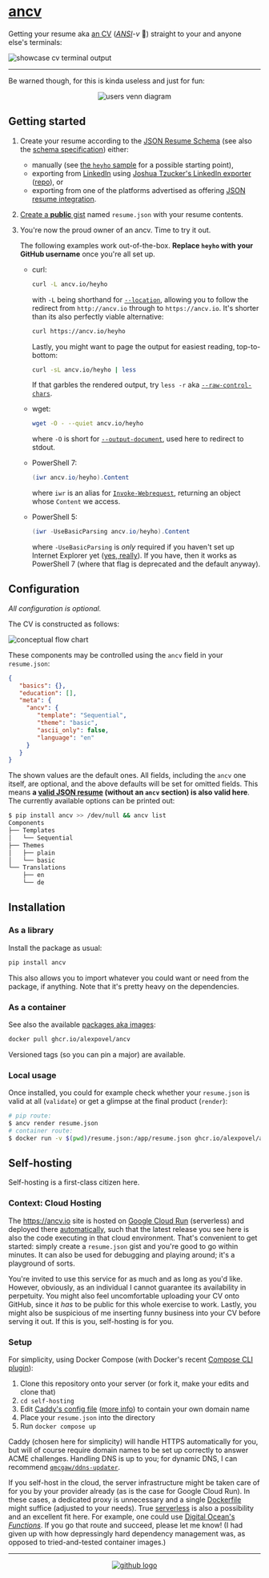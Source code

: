 # [ancv](https://github.com/alexpovel/ancv)

Getting your resume aka [an CV](https://youtu.be/mJUtMEJdvqM?t=16) (*[ANSI](https://en.wikipedia.org/wiki/ANSI_escape_code)-v* 🤡) straight to your and anyone else's terminals:

![showcase cv terminal output](docs/images/showcase.svg)

---

Be warned though, for this is kinda useless and just for fun:

<p align="center">
   <img src="docs/images/users-venn.svg" alt="users venn diagram">
</p>

## Getting started

1. Create your resume according to the [JSON Resume Schema](https://jsonresume.org/schema/) (see also the [schema specification](https://github.com/jsonresume/resume-schema/blob/master/schema.json)) either:

   - manually (see [the `heyho` sample](./ancv/data/showcase.resume.json) for a possible starting point),
   - exporting from [LinkedIn](https://www.linkedin.com/) using [Joshua Tzucker's LinkedIn exporter](https://joshuatz.com/projects/web-stuff/linkedin-profile-to-json-resume-exporter/) ([repo](https://github.com/joshuatz/linkedin-to-jsonresume)), or
   - exporting from one of the platforms advertised as offering [JSON resume integration](https://jsonresume.org/schema/).
2. [Create a **public** gist](https://gist.github.com/) named `resume.json` with your resume contents.
3. You're now the proud owner of an ancv.
   Time to try it out.

   The following examples work out-of-the-box.
   **Replace `heyho` with your GitHub username** once you're all set up.

   - curl:

      ```bash
      curl -L ancv.io/heyho
      ```

      with `-L` being shorthand for [`--location`](https://curl.se/docs/manpage.html), allowing you to follow the redirect from `http://ancv.io` through to `https://ancv.io`.
      It's shorter than its also perfectly viable alternative:

      ```bash
      curl https://ancv.io/heyho
      ```

      Lastly, you might want to page the output for easiest reading, top-to-bottom:

      ```bash
      curl -sL ancv.io/heyho | less
      ```

      If that garbles the rendered output, try `less -r` aka [`--raw-control-chars`](https://man7.org/linux/man-pages/man1/less.1.html).

   - wget:

     ```bash
     wget -O - --quiet ancv.io/heyho
     ```

     where `-O` is short for [`--output-document`](https://linux.die.net/man/1/wget), used here to redirect to stdout.

   - PowerShell 7:

     ```powershell
     (iwr ancv.io/heyho).Content
     ```

     where `iwr` is an alias for [`Invoke-Webrequest`](https://docs.microsoft.com/en-us/powershell/module/microsoft.powershell.utility/invoke-webrequest?view=powershell-7.2), returning an object whose `Content` we access.
   - PowerShell 5:

     ```powershell
     (iwr -UseBasicParsing ancv.io/heyho).Content
     ```

     where `-UseBasicParsing` is *only* required if you haven't set up Internet Explorer yet ([yes, really](https://stackoverflow.com/q/38005341/11477374)).
     If you have, then it works as PowerShell 7 (where that flag is deprecated and the default anyway).

## Configuration

*All configuration is optional.*

The CV is constructed as follows:

![conceptual flow chart](docs/images/concept-flow-chart.svg)

These components may be controlled using the `ancv` field in your `resume.json`:

```json
{
   "basics": {},
   "education": [],
   "meta": {
     "ancv": {
        "template": "Sequential",
        "theme": "basic",
        "ascii_only": false,
        "language": "en"
     }
   }
}
```

The shown values are the default ones.
All fields, including the `ancv` one itself, are optional, and the above defaults will be set for omitted fields.
This means **a [valid JSON resume](https://github.com/jsonresume/resume-schema/blob/master/schema.json) (without an `ancv` section) is also valid here**.
The currently available options can be printed out:

```bash
$ pip install ancv >> /dev/null && ancv list
Components
├── Templates
│   └── Sequential
├── Themes
│   ├── plain
│   └── basic
└── Translations
    ├── en
    └── de
```

## Installation

### As a library

Install the package as usual:

```bash
pip install ancv
```

This also allows you to import whatever you could want or need from the package, if anything.
Note that it's pretty heavy on the dependencies.

### As a container

See also the available [packages aka images](https://github.com/alexpovel/ancv/pkgs/container/ancv):

```bash
docker pull ghcr.io/alexpovel/ancv
```

Versioned tags (so you can pin a major) are available.

### Local usage

Once installed, you could for example check whether your `resume.json` is valid at all (`validate`) or get a glimpse at the final product (`render`):

```bash
# pip route:
$ ancv render resume.json
# container route:
$ docker run -v $(pwd)/resume.json:/app/resume.json ghcr.io/alexpovel/ancv render
```

## Self-hosting

Self-hosting is a first-class citizen here.

### Context: Cloud Hosting

The <https://ancv.io> site is hosted on [Google Cloud Run](https://cloud.google.com/run) (serverless) and deployed there [automatically](https://github.com/alexpovel/ancv/runs/8172131447), such that the latest release you see here is also the code executing in that cloud environment.
That's convenient to get started: simply create a `resume.json` gist and you're good to go within minutes.
It can also be used for debugging and playing around; it's a playground of sorts.

You're invited to use this service for as much and as long as you'd like.
However, obviously, as an individual I cannot guarantee its availability in perpetuity.
You might also feel uncomfortable uploading your CV onto GitHub, since it *has* to be public for this whole exercise to work.
Lastly, you might also be suspicious of me inserting funny business into your CV before serving it out.
If this is you, self-hosting is for you.

### Setup

For simplicity, using Docker Compose (with Docker's recent [Compose CLI plugin](https://docs.docker.com/compose/install/compose-plugin/)):

1. Clone this repository onto your server (or fork it, make your edits and clone that)
2. `cd self-hosting`
3. Edit [Caddy's config file](./self-hosting/Caddyfile) ([more info](https://caddyserver.com/docs/caddyfile)) to contain your own domain name
4. Place your `resume.json` into the directory
5. Run `docker compose up`

Caddy (chosen here for simplicity) will handle HTTPS automatically for you, but will of course require domain names to be set up correctly to answer ACME challenges.
Handling DNS is up to you; for dynamic DNS, I can recommend [`qmcgaw/ddns-updater`](https://github.com/qdm12/ddns-updater).

If you self-host in the cloud, the server infrastructure might be taken care of for you by your provider already (as is the case for Google Cloud Run).
In these cases, a dedicated proxy is unnecessary and a single [Dockerfile](./Dockerfile) might suffice (adjusted to your needs).
True [serverless](https://www.serverless.com/) is also a possibility and an excellent fit here.
For example, one could use [Digital Ocean's *Functions*](https://docs.digitalocean.com/products/functions/).
If you go that route and succeed, please let me know! (I had given up with how depressingly hard dependency management was, as opposed to tried-and-tested container images.)

---

<p align="center">
   <a href="https://github.com/alexpovel/ancv">
     <img src="https://github.githubassets.com/images/modules/site/icons/footer/github-mark.svg" alt="github logo">
   </a>
</p>
